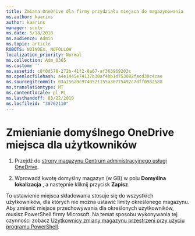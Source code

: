 ```yaml
---
title: Zmiana OneDrive dla firmy przydziału miejsca do magazynowania
ms.author: kaarins
author: kaarins
manager: scotv
ms.date: 5/18/2018
ms.audience: Admin
ms.topic: article
ROBOTS: NOINDEX, NOFOLLOW
localization_priority: Normal
ms.collection: Adm_O365
ms.custom: ''
ms.assetid: c8f0d578-272b-41f2-8a67-af363969203c
ms.openlocfilehash: a4e1445e74137b38af4bb1d753082facd30c4cae
ms.sourcegitcommit: 03a156a9c9740521155a30775492c7dff0982588
ms.translationtype: MT
ms.contentlocale: pl-PL
ms.lasthandoff: 03/22/2019
ms.locfileid: "30762110"
---
```

# <a name="change-the-default-onedrive-storage-space-for-your-users"></a>Zmienianie domyślnego OneDrive miejsca dla użytkowników

1. Przejdź do [strony magazynu Centrum administracyjnego usługi OneDrive](https://admin.onedrive.com/?v=StorageSettings).
    
2. Wprowadź kwotę domyślny magazyn (w GB) w polu **Domyślna lokalizacja** , a następnie kliknij przycisk **Zapisz**.
    
To ustawienie miejsca składowania stosuje się do wszystkich użytkowników, dla których nie można ustawić limity określonego magazynu. Aby zmienić miejsce przechowywania dla określonych użytkowników, musisz PowerShell firmy Microsoft. Na temat sposobu wykonywania tej czynności zobacz [Użytkownicy zmiany magazynu przestrzeni przy użyciu programu PowerShell](https://go.microsoft.com/fwlink/?linkid=866402).
  

